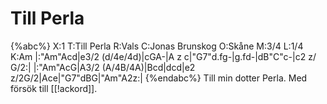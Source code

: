 # Till Perla

{%abc%}
X:1
T:Till Perla
R:Vals
C:Jonas Brunskog
O:Skåne
M:3/4
L:1/4
K:Am
|:"Am"Acd|e3/2 (d/4e/4d)|cGA-|A z c|"G7"d.fg-|g.fd-|dB"C"c-|c2 z/ G/2:|
|:"Am"AcG|A3/2 (A/4B/4A)|Bcd|dcd|e2 z/2G/2|Ace|"G7"dBG|"Am"A2z:|
{%endabc%}
Till min dotter Perla. Med försök till [[!ackord]].
